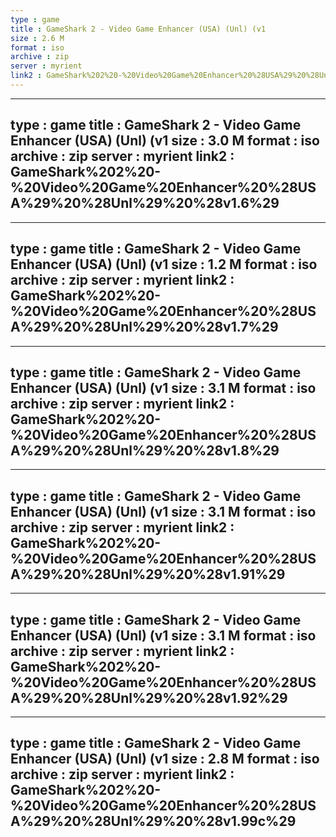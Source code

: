 ```yaml
---
type : game
title : GameShark 2 - Video Game Enhancer (USA) (Unl) (v1
size : 2.6 M
format : iso
archive : zip
server : myrient
link2 : GameShark%202%20-%20Video%20Game%20Enhancer%20%28USA%29%20%28Unl%29%20%28v1.3%29
---
```

---
type : game
title : GameShark 2 - Video Game Enhancer (USA) (Unl) (v1
size : 3.0 M
format : iso
archive : zip
server : myrient
link2 : GameShark%202%20-%20Video%20Game%20Enhancer%20%28USA%29%20%28Unl%29%20%28v1.6%29
---
---
type : game
title : GameShark 2 - Video Game Enhancer (USA) (Unl) (v1
size : 1.2 M
format : iso
archive : zip
server : myrient
link2 : GameShark%202%20-%20Video%20Game%20Enhancer%20%28USA%29%20%28Unl%29%20%28v1.7%29
---
---
type : game
title : GameShark 2 - Video Game Enhancer (USA) (Unl) (v1
size : 3.1 M
format : iso
archive : zip
server : myrient
link2 : GameShark%202%20-%20Video%20Game%20Enhancer%20%28USA%29%20%28Unl%29%20%28v1.8%29
---
---
type : game
title : GameShark 2 - Video Game Enhancer (USA) (Unl) (v1
size : 3.1 M
format : iso
archive : zip
server : myrient
link2 : GameShark%202%20-%20Video%20Game%20Enhancer%20%28USA%29%20%28Unl%29%20%28v1.91%29
---
---
type : game
title : GameShark 2 - Video Game Enhancer (USA) (Unl) (v1
size : 3.1 M
format : iso
archive : zip
server : myrient
link2 : GameShark%202%20-%20Video%20Game%20Enhancer%20%28USA%29%20%28Unl%29%20%28v1.92%29
---
---
type : game
title : GameShark 2 - Video Game Enhancer (USA) (Unl) (v1
size : 2.8 M
format : iso
archive : zip
server : myrient
link2 : GameShark%202%20-%20Video%20Game%20Enhancer%20%28USA%29%20%28Unl%29%20%28v1.99c%29
---
